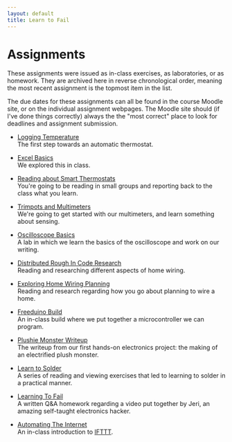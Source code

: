 ```yaml
---
layout: default
title: Learn to Fail
---
```


# Assignments

These assignments were issued as in-class exercises, as laboratories, or as homework. They are archived here in reverse chronological order, meaning the most recent assignment is the topmost item in the list.

The due dates for these assignments can all be found in the course Moodle site, or on the individual assignment webpages. The Moodle site should (if I've done things correctly) always the the "most correct" place to look for deadlines and assignment submission.

* [Logging Temperature](logging-temperature.html) <br/>
The first step towards an automatic thermostat.

* [Excel Basics](excel-basics.html) <br/>
We explored this in class.

* [Reading about Smart Thermostats](jigsaw-reading-thermostats.html) <br/>
  You're going to be reading in small groups and reporting back to the class what you learn.

* [Trimpots and Multimeters](trimpots-and-multimeters.html) <br/>
  We're going to get started with our multimeters, and learn something about sensing.
  
* [Oscilloscope Basics](oscilloscope-basics.html) <br/>
  A lab in which we learn the basics of the oscilloscope and work on our writing.
  
* [Distributed Rough In Code Research](distributed-electric-code-research.html)<br/>
Reading and researching different aspects of home wiring.

* [Exploring Home Wiring Planning](exploring-home-wiring-planning.html)<br/>
Reading and research regarding how you go about planning to wire a home.

* [Freeduino Build](freeduino-build.html)<br/>
An in-class build where we put together a microcontroller we can program.

* [Plushie Monster Writeup](plushie-monster-writeup.html)<br/>
The writeup from our first hands-on electronics project: the making of an electrified plush monster.

* [Learn to Solder](learn-to-solder.html)<br/>
A series of reading and viewing exercises that led to learning to solder in a practical manner.

* [Learning To Fail](learning-to-fail.html)<br/>
A written Q&A homework regarding a video put together by Jeri, an amazing self-taught electronics hacker.

* [Automating The Internet](automating-the-internet.html) <br/>
An in-class introduction to [IFTTT](http://ifttt.com/).
